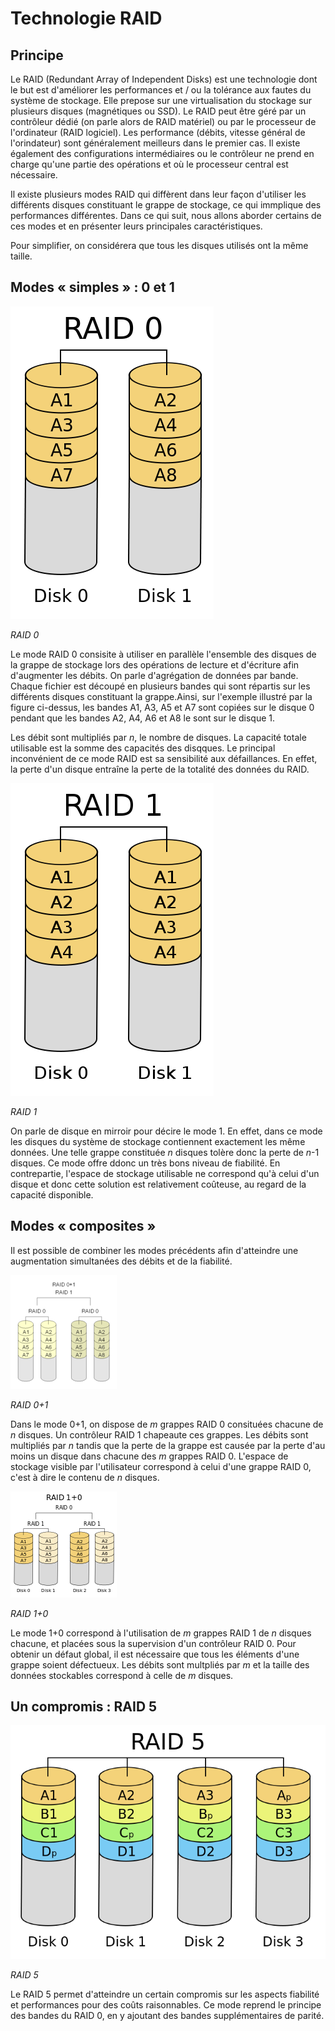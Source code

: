 # Technologie RAID

## Principe

Le RAID (Redundant Array of Independent Disks) est une technologie dont le but est d'améliorer les performances et / ou la tolérance aux fautes du système de stockage. Elle prepose sur une virtualisation du stockage sur plusieurs disques (magnétiques ou SSD). Le RAID peut être géré par un contrôleur dédié (on parle alors de RAID matériel) ou par le processeur de l'ordinateur (RAID logiciel). Les performance (débits, vitesse général de l'orindateur) sont généralement meilleurs dans le premier cas. Il existe également des  configurations intermédiaires ou le contrôleur ne prend en charge qu'une partie des opérations et où le processeur central est nécessaire.

Il existe plusieurs modes RAID qui diffèrent dans leur façon d'utiliser les différents disques constituant le grappe de stockage, ce qui immplique des performances différentes. Dans ce qui suit, nous allons aborder certains de ces modes et en présenter leurs principales caractéristiques.

Pour simplifier, on considérera que tous les disques utilisés ont la même taille.

## Modes « simples » : 0 et 1

![](figures/raid0.png)

*RAID 0*

Le mode RAID 0 consisite à utiliser en parallèle l'ensemble des disques de la grappe de stockage lors des opérations de lecture et d'écriture afin d'augmenter les débits. On parle d'agrégation de données par bande. Chaque fichier est découpé en plusieurs bandes qui sont répartis sur les différents disques constituant la grappe.Ainsi, sur l'exemple illustré par la figure ci-dessus, les bandes A1, A3, A5 et A7 sont copiées sur le disque 0 pendant que les bandes A2, A4, A6 et A8 le sont sur le disque 1.

Les débit sont multipliés par *n*, le nombre de disques. La capacité totale utilisable est la somme des capacités des disqques.
Le principal inconvénient de ce mode RAID est sa sensibilité aux défaillances. En effet, la perte d'un disque entraîne la perte de la totalité des données du RAID.

![](figures/raid1.png) 

*RAID 1*

On parle de disque en mirroir pour décire le mode 1. En effet, dans ce mode les disques du système de stockage contiennent exactement les même données. Une telle grappe constituée *n* disques tolère donc la perte de *n*-1 disques. Ce mode offre ddonc un très bons niveau de fiabilité. En contrepartie, l'espace de stockage utilisable ne correspond qu'à celui d'un disque et donc cette solution est relativement coûteuse, au regard de la capacité disponible.

## Modes « composites »

Il est possible de combiner les modes précédents afin d'atteindre une augmentation simultanées des débits et de la fiabilité.

![](figures/raid0p1.png) 

*RAID 0+1*

Dans le mode 0+1, on dispose de *m* grappes RAID 0 consituées chacune de *n* disques. Un contrôleur RAID 1 chapeaute ces grappes. Les débits sont multipliés par *n* tandis que la perte de la grappe est causée par la perte d'au moins un disque dans chacune des *m* grappes RAID 0. L'espace de stockage visible par l'utilisateur correspond à celui d'une grappe RAID 0, c'est à dire le contenu de *n* disques.

![](figures/raid1p0.png) 

*RAID 1+0*

Le mode 1+0 correspond à l'utilisation de *m* grappes RAID 1 de *n* disques chacune, et placées sous la supervision d'un contrôleur RAID 0. Pour obtenir un défaut global, il est nécessaire que tous les éléments d'une grappe soient défectueux.
Les débits sont multpliés par *m* et la taille des données stockables correspond à celle de *m* disques.


## Un compromis : RAID 5

![](figures/raid5.png) 

*RAID 5*

Le RAID 5 permet d'atteindre un certain compromis sur les aspects fiabilité et performances pour des coûts raisonnables. Ce mode reprend le principe des bandes du RAID 0, en y ajoutant des bandes supplémentaires de parité.


